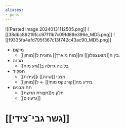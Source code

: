 ```yaml
---
aliases:
- pons
---
```

![[Pasted image 20240131112505.png]]
![[38dbc89219fcc97f11b7c09fd88e396e_MD5.png]]
![[f9335fa4afd795f367c13f742c43ac90_MD5.png]]

- מיקום
	- בין ה[[מזאנצפלון]] וה[[מוח מוארך]] גחונית ל[[מוחון]].
- מבנה
	- בליטה גדולה ב[[גזע מוח]]
- תפקיד
	- מצבי [[שינה]] ו[[עירות]].
	- מידע מה[[קורטקס מוחי]] ← ל[[מוחון]].
- תת מבנים
	- חלק מ[[תצורת הרשת]]
	- [[גרעינים]]
# [[גשר גבי¯צידי]]
